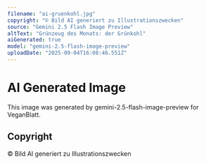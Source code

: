 ```yaml
---
filename: "ai-gruenkohl.jpg"
copyright: "© Bild AI generiert zu Illustrationszwecken"
source: "Gemini 2.5 Flash Image Preview"
altText: "Grünzeug des Monats: der Grünkohl"
aiGenerated: true
model: "gemini-2.5-flash-image-preview"
uploadDate: "2025-09-04T16:08:46.551Z"
---
```


# AI Generated Image

This image was generated by gemini-2.5-flash-image-preview for VeganBlatt.

## Copyright
© Bild AI generiert zu Illustrationszwecken
